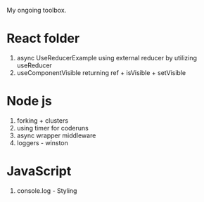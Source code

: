 My ongoing toolbox.

# React folder
1. async UseReducerExample
    using external reducer by utilizing useReducer
2. useComponentVisible
    returning ref + isVisible + setVisible

# Node js
1. forking + clusters
2. using timer for coderuns
3. async wrapper middleware
4. loggers - winston


# JavaScript
1. console.log - Styling